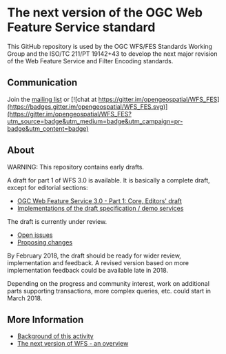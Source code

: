 # The next version of the OGC Web Feature Service standard

This GitHub repository is used by the OGC WFS/FES Standards Working Group and the ISO/TC 211/PT 19142+43 to develop the next major revision of the Web Feature Service and Filter Encoding standards.

## Communication

Join the [mailing list](https://lists.opengeospatial.org/mailman/listinfo/wfs-fes.swg) or [![chat at https://gitter.im/opengeospatial/WFS_FES](https://badges.gitter.im/opengeospatial/WFS_FES.svg)](https://gitter.im/opengeospatial/WFS_FES?utm_source=badge&utm_medium=badge&utm_campaign=pr-badge&utm_content=badge)

## About

WARNING: This repository contains early drafts.

A draft for part 1 of WFS 3.0 is available. It is basically a complete draft, except for editorial sections:

* [OGC Web Feature Service 3.0 - Part 1: Core, Editors' draft](https://cdn.rawgit.com/opengeospatial/WFS_FES/master/docs/17-069.html)
* [Implementations of the draft specification / demo services](implementations.md)

The draft is currently under review.

* [Open issues](https://github.com/opengeospatial/WFS_FES/issues)
* [Proposing changes](https://github.com/opengeospatial/WFS_FES/wiki/Propose-a-change-to-a-draft-of-a-WFS-specification-document)

By February 2018, the draft should be ready for wider review, implementation and feedback. A revised version based on more implementation feedback could be available late in 2018.

Depending on the progress and community interest, work on additional parts supporting transactions, more complex queries, etc. could start in March 2018.

## More Information

* [Background of this activity](background.md)
* [The next version of WFS - an overview](overview.md)
